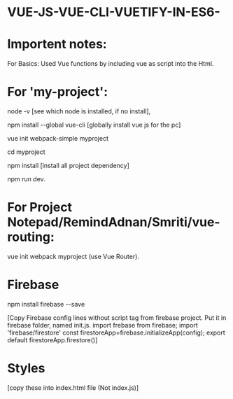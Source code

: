 # VUE-JS-VUE-CLI-VUETIFY-IN-ES6-

# Importent notes:

For Basics: Used Vue functions by including vue as script into the Html.
# For 'my-project': 
node -v [see which node is installed, if no install],

npm install --global vue-cli [globally install vue js for the pc]

vue init webpack-simple myproject

cd myproject

npm install [install all project dependency]

npm run dev.

# For Project Notepad/RemindAdnan/Smriti/vue-routing:
vue init webpack myproject (use Vue Router).

# Firebase
 npm install firebase --save

[Copy Firebase config lines without script tag from firebase project.
Put it in firebase folder, named init.js.
import frebase from firebase;
import 'firebase/firestore' 
const firestoreApp=firebase.initializeApp(config);
export default firestoreApp.firestore()]

# Styles
<link rel="stylesheet" href="https://cdnjs.cloudflare.com/ajax/libs/materialize/1.0.0/css/materialize.min.css">
<link href="https://fonts.googleapis.com/icon?family=Material+Icons" rel="stylesheet">
[copy these into index.html file (Not index.js)]





